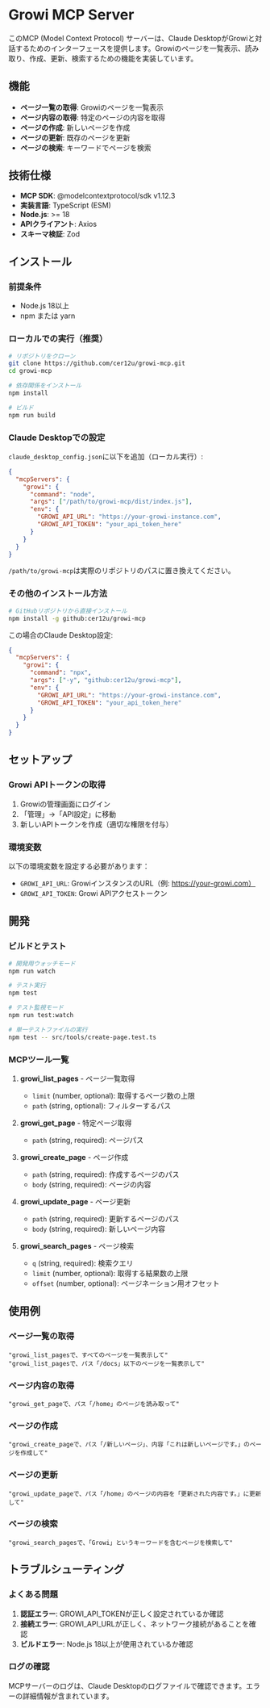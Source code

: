 # Growi MCP Server

このMCP (Model Context Protocol) サーバーは、Claude DesktopがGrowiと対話するためのインターフェースを提供します。Growiのページを一覧表示、読み取り、作成、更新、検索するための機能を実装しています。

## 機能

* **ページ一覧の取得**: Growiのページを一覧表示
* **ページ内容の取得**: 特定のページの内容を取得
* **ページの作成**: 新しいページを作成
* **ページの更新**: 既存のページを更新
* **ページの検索**: キーワードでページを検索

## 技術仕様

* **MCP SDK**: @modelcontextprotocol/sdk v1.12.3
* **実装言語**: TypeScript (ESM)
* **Node.js**: >= 18
* **APIクライアント**: Axios
* **スキーマ検証**: Zod

## インストール

### 前提条件

* Node.js 18以上
* npm または yarn

### ローカルでの実行（推奨）

```bash
# リポジトリをクローン
git clone https://github.com/cer12u/growi-mcp.git
cd growi-mcp

# 依存関係をインストール
npm install

# ビルド
npm run build
```

### Claude Desktopでの設定

`claude_desktop_config.json`に以下を追加（ローカル実行）:

```json
{
  "mcpServers": {
    "growi": {
      "command": "node",
      "args": ["/path/to/growi-mcp/dist/index.js"],
      "env": {
        "GROWI_API_URL": "https://your-growi-instance.com",
        "GROWI_API_TOKEN": "your_api_token_here"
      }
    }
  }
}
```

`/path/to/growi-mcp`は実際のリポジトリのパスに置き換えてください。

### その他のインストール方法

```bash
# GitHubリポジトリから直接インストール
npm install -g github:cer12u/growi-mcp
```

この場合のClaude Desktop設定:

```json
{
  "mcpServers": {
    "growi": {
      "command": "npx",
      "args": ["-y", "github:cer12u/growi-mcp"],
      "env": {
        "GROWI_API_URL": "https://your-growi-instance.com",
        "GROWI_API_TOKEN": "your_api_token_here"
      }
    }
  }
}
```

## セットアップ

### Growi APIトークンの取得

1. Growiの管理画面にログイン
2. 「管理」→「API設定」に移動
3. 新しいAPIトークンを作成（適切な権限を付与）

### 環境変数

以下の環境変数を設定する必要があります：

- `GROWI_API_URL`: GrowiインスタンスのURL（例: https://your-growi.com）
- `GROWI_API_TOKEN`: Growi APIアクセストークン

## 開発

### ビルドとテスト

```bash
# 開発用ウォッチモード
npm run watch

# テスト実行
npm test

# テスト監視モード
npm run test:watch

# 単一テストファイルの実行
npm test -- src/tools/create-page.test.ts
```

### MCPツール一覧

1. **growi_list_pages** - ページ一覧取得
   - `limit` (number, optional): 取得するページ数の上限
   - `path` (string, optional): フィルターするパス

2. **growi_get_page** - 特定ページ取得
   - `path` (string, required): ページパス

3. **growi_create_page** - ページ作成
   - `path` (string, required): 作成するページのパス
   - `body` (string, required): ページの内容

4. **growi_update_page** - ページ更新
   - `path` (string, required): 更新するページのパス
   - `body` (string, required): 新しいページ内容

5. **growi_search_pages** - ページ検索
   - `q` (string, required): 検索クエリ
   - `limit` (number, optional): 取得する結果数の上限
   - `offset` (number, optional): ページネーション用オフセット

## 使用例

### ページ一覧の取得
```
"growi_list_pagesで、すべてのページを一覧表示して"
"growi_list_pagesで、パス「/docs」以下のページを一覧表示して"
```

### ページ内容の取得
```
"growi_get_pageで、パス「/home」のページを読み取って"
```

### ページの作成
```
"growi_create_pageで、パス「/新しいページ」、内容「これは新しいページです。」のページを作成して"
```

### ページの更新
```
"growi_update_pageで、パス「/home」のページの内容を「更新された内容です。」に更新して"
```

### ページの検索
```
"growi_search_pagesで、「Growi」というキーワードを含むページを検索して"
```

## トラブルシューティング

### よくある問題

1. **認証エラー**: GROWI_API_TOKENが正しく設定されているか確認
2. **接続エラー**: GROWI_API_URLが正しく、ネットワーク接続があることを確認
3. **ビルドエラー**: Node.js 18以上が使用されているか確認

### ログの確認

MCPサーバーのログは、Claude Desktopのログファイルで確認できます。エラーの詳細情報が含まれています。
